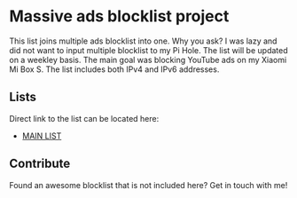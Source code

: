 # Massive ads blocklist project

This list joins multiple ads blocklist into one. Why you ask? I was lazy and did not want to input multiple blocklist to my Pi Hole. The list will be updated on a weekley basis. The main goal was blocking YouTube ads on my Xiaomi Mi Box S. The list includes both IPv4 and IPv6 addresses.

## Lists

Direct link to the list can be located here:

 - [MAIN LIST](https://linktotxtfile)

## Contribute

Found an awesome blocklist that is not included here? Get in touch with me!
